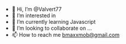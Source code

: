 - 👋 Hi, I’m @Valvert77
- 👀 I’m interested in 
- 🌱 I’m currently learning Javascript
- 💞️ I’m looking to collaborate on ...
- 📫 How to reach me bmaxxmob@gmail.com

<!---
Valvert77/Valvert77 is a ✨ special ✨ repository because its `README.md` (this file) appears on your GitHub profile.
You can click the Preview link to take a look at your changes.
--->
